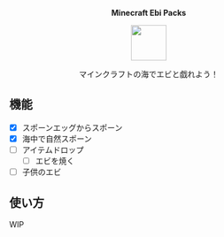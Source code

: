 <p align='center'><b>Minecraft Ebi Packs</b></p>
<p align='center'><img src="https://user-images.githubusercontent.com/100505058/158007609-a9faa758-0884-43cc-bb26-1c14dae814d1.PNG" width="64" /></p>
<p align='center'>マインクラフトの海でエビと戯れよう！</p>

## 機能

- [x] スポーンエッグからスポーン
- [x] 海中で自然スポーン
- [ ] アイテムドロップ
  - [ ] エビを焼く
- [ ] 子供のエビ

## 使い方

WIP


